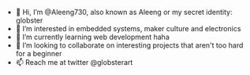 - 👋 Hi, I’m @Aleeng730, also known as Aleeng or my secret identity: globster
- 👀 I’m interested in embedded systems, maker culture and electronics
- 🌱 I’m currently learning web development haha
- 💞️ I’m looking to collaborate on interesting projects that aren't too hard for a beginner
- 📫 Reach me at twitter @globsterart
<!---
Aleeng730/Aleeng730 is a ✨ special ✨ repository because its `README.md` (this file) appears on your GitHub profile.
You can click the Preview link to take a look at your changes.
--->
